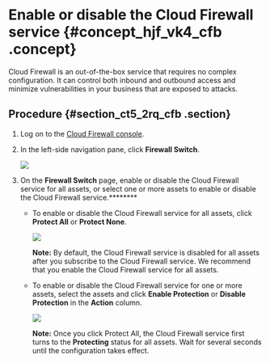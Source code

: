 # Enable or disable the Cloud Firewall service {#concept_hjf_vk4_cfb .concept}

Cloud Firewall is an out-of-the-box service that requires no complex configuration. It can control both inbound and outbound access and minimize vulnerabilities in your business that are exposed to attacks.

## Procedure {#section_ct5_2rq_cfb .section}

1.  Log on to the [Cloud Firewall console](https://yundun.console.aliyun.com/?p=cfwnext#/overview).
2.  In the left-side navigation pane, click **Firewall Switch**.

    ![](images/11766_en-US.png)

3.  On the **Firewall Switch** page, enable or disable the Cloud Firewall service for all assets, or select one or more assets to enable or disable the Cloud Firewall service.********
    -   To enable or disable the Cloud Firewall service for all assets, click **Protect All** or **Protect None**.

        ![](images/32274_en-US.png)

        **Note:** By default, the Cloud Firewall service is disabled for all assets after you subscribe to the Cloud Firewall service. We recommend that you enable the Cloud Firewall service for all assets.

    -   To enable or disable the Cloud Firewall service for one or more assets, select the assets and click **Enable Protection** or **Disable Protection** in the **Action** column.

        ![](images/32275_en-US.png)

        **Note:** Once you click Protect All, the Cloud Firewall service first turns to the **Protecting** status for all assets. Wait for several seconds until the configuration takes effect.


